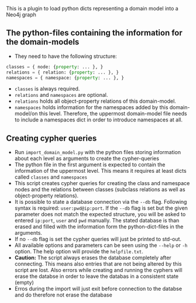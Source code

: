 This is a plugin to load python dicts representing a domain model into a Neo4j graph

## The python-files containing the information for the domain-models

- They need to have the following structure:

``` python
classes = { node: {property: ... }, }
relations = { relation: {property: ... }, }
namespaces = { namespace: {property: ... }, }
```

- `classes` is always required.
- `relations` and `namespaces` are optional.
- `relations` holds all object-property relations of this domain-model.
- `namespaces` holds information for the namespaces added by this domain-model/on this level. Therefore, the uppermost domain-model file needs to include a namespaces dict in order to introduce namespaces at all.

## Creating cypher queries

- Run `import_domain_model.py` with the python files storing information about each level as arguments to create the cypher-queries
- The python file in the first argument is expected to contain the information of the uppermost level. This means it requires at least dicts called `classes` and `namespaces`
- This script creates cypher queries for creating the class and namespace nodes and the relations between classes (subclass relations as well as object-property relations).
- It is possible to state a database connection via the `--db` flag. Following syntax is required: `user:pwd@ip:port`. If the `--db` flag is set but the given parameter does not match the expected structure, you will be asked to entered `ip:port`, `user` and `pwd` manually. The stated database is than erased and filled with the information form the python-dict-files in the arguments.
- If no `--db` flag is set the cypher queries will just be printed to std-out.
- All available options and parameters can be seen using the `--help` or `-h` option. The help option will provide the `helpfile.txt`.
- **Caution:** The script always erases the database completely after connecting. This means also entries that are not being altered by this script are lost. Also errors while creating and running the cyphers will erase the databse in order to leave the databas in a consistent state (empty)
- Erros during the import will just exit before connection to the databse  and do therefore not erase the database
